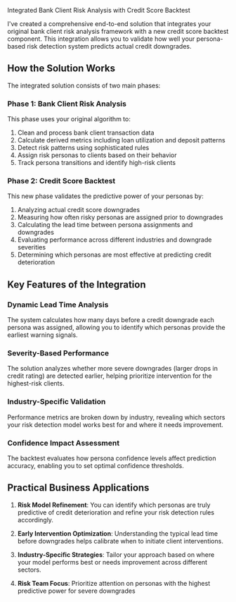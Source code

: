 Integrated Bank Client Risk Analysis with Credit Score Backtest

I've created a comprehensive end-to-end solution that integrates your original bank client risk analysis framework with a new credit score backtest component. This integration allows you to validate how well your persona-based risk detection system predicts actual credit downgrades.

## How the Solution Works

The integrated solution consists of two main phases:

### Phase 1: Bank Client Risk Analysis

This phase uses your original algorithm to:
1. Clean and process bank client transaction data
2. Calculate derived metrics including loan utilization and deposit patterns
3. Detect risk patterns using sophisticated rules
4. Assign risk personas to clients based on their behavior
5. Track persona transitions and identify high-risk clients

### Phase 2: Credit Score Backtest

This new phase validates the predictive power of your personas by:
1. Analyzing actual credit score downgrades
2. Measuring how often risky personas are assigned prior to downgrades
3. Calculating the lead time between persona assignments and downgrades
4. Evaluating performance across different industries and downgrade severities
5. Determining which personas are most effective at predicting credit deterioration

## Key Features of the Integration

### Dynamic Lead Time Analysis

The system calculates how many days before a credit downgrade each persona was assigned, allowing you to identify which personas provide the earliest warning signals.

### Severity-Based Performance

The solution analyzes whether more severe downgrades (larger drops in credit rating) are detected earlier, helping prioritize intervention for the highest-risk clients.

### Industry-Specific Validation

Performance metrics are broken down by industry, revealing which sectors your risk detection model works best for and where it needs improvement.

### Confidence Impact Assessment

The backtest evaluates how persona confidence levels affect prediction accuracy, enabling you to set optimal confidence thresholds.

## Practical Business Applications

1. **Risk Model Refinement**: You can identify which personas are truly predictive of credit deterioration and refine your risk detection rules accordingly.

2. **Early Intervention Optimization**: Understanding the typical lead time before downgrades helps calibrate when to initiate client interventions.

3. **Industry-Specific Strategies**: Tailor your approach based on where your model performs best or needs improvement across different sectors.

4. **Risk Team Focus**: Prioritize attention on personas with the highest predictive power for severe downgrades

